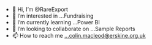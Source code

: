- 👋 Hi, I’m @RareExport
- 👀 I’m interested in ...Fundraising
- 🌱 I’m currently learning ...Power BI
- 💞️ I’m looking to collaborate on ...Sample Reports
- 📫 How to reach me ...colin.macleod@erskine.org.uk

<!---
RareExport/RareExport is a ✨ special ✨ repository because its `README.md` (this file) appears on your GitHub profile.
You can click the Preview link to take a look at your changes.
--->
